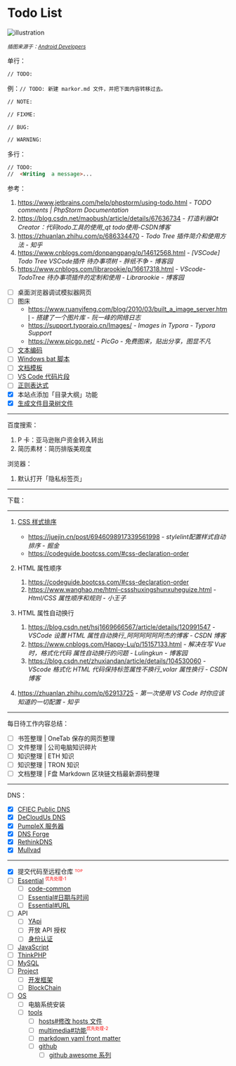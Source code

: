 # Todo List

![illustration](https://developer.android.google.cn/static/images/design/ui/mobile/accessibility-hero.png?hl=zh-cn)

<small>*插图来源于：[Android Developers](https://developer.android.google.cn/develop?hl=zh-cn)*</small>

单行：

```markdown
// TODO: 
```

例：`// TODO: 新建 markor.md 文件，并把下面内容转移过去。`

```markdown
// NOTE:
```

```markdown
// FIXME: 
```

```markdown
// BUG: 
```

```markdown
// WARNING: 
```

多行：

```markdown
// TODO: 
//  <Writing  a message>...
```

参考：


1. https://www.jetbrains.com/help/phpstorm/using-todo.html - *TODO comments | PhpStorm Documentation*
2. https://blog.csdn.net/maobush/article/details/67636734 - *打造利器Qt Creator：代码todo工具的使用_qt todo使用-CSDN博客*
3. https://zhuanlan.zhihu.com/p/686334470 - *Todo Tree 插件简介和使用方法 - 知乎*
4. https://www.cnblogs.com/donpangpang/p/14612568.html - *[VSCode] Todo Tree VSCode插件 待办事项树 - 胖纸不争 - 博客园*
5. https://www.cnblogs.com/librarookie/p/16617318.html - *VScode-TodoTree 待办事项插件的定制和使用 - Librarookie - 博客园*

- [ ] 桌面浏览器调试模拟器网页
- [ ] 图床
    - https://www.ruanyifeng.com/blog/2010/03/built_a_image_server.html - *搭建了一个图片库 - 阮一峰的网络日志*
    - https://support.typoraio.cn/Images/ - *Images in Typora - Typora Support*
    - https://www.picgo.net/ - *PicGo - 免费图床，贴出分享，图显不凡*
- [ ] [文本编码](essential/character-sets.md#文本编码)
- [ ] [Windows bat 脚本](os/windows/README.md#bat-脚本)
- [ ] [文档模板](home/document-template.md)
- [ ] [VS Code 代码片段](os/tools/visual-studio-code.md#代码片段)
- [ ] [正则表达式](essential/regex.md)
- [x] 本站点添加「目录大纲」功能
- [x] [生成文件目录树文件](dir-tree.md)

---

百度搜索：

1. P 卡：亚马逊账户资金转入转出
2. 简历素材：简历排版美观度

浏览器：

1. 默认打开「隐私标签页」

---

下载：

---

1. [CSS 样式排序](https://www.ecosia.org/search?q=css样式排序&addon=firefox)
    - https://juejin.cn/post/6946098917339561998 - *stylelint配置样式自动排序 - 掘金*
    - https://codeguide.bootcss.com/#css-declaration-order

2. HTML 属性顺序
    1. https://codeguide.bootcss.com/#css-declaration-order
    2. https://www.wanghao.me/html-cssshuxingshunxuheguize.html - *Html/CSS 属性顺序和规则 - 小王子*

3. HTML 属性自动换行
    1. https://blog.csdn.net/hsj1669666567/article/details/120991547 - *VSCode 设置 HTML 属性自动换行_阿阿阿阿阿阿杰的博客 - CSDN 博客*
    2. https://www.cnblogs.com/Happy-Lu/p/15157133.html - *解决在写 Vue 时，格式化代码 属性自动换行的问题 - Lulingkun - 博客园*
    3. https://blog.csdn.net/zhuxiandan/article/details/104530060 - *VScode 格式化 HTML 代码保持标签属性不换行_volar 属性换行 - CSDN 博客*

4. https://zhuanlan.zhihu.com/p/62913725 - *第一次使用 VS Code 时你应该知道的一切配置 - 知乎*

---

每日待工作内容总结：

- [ ] 书签整理 | OneTab 保存的网页整理
- [ ] 文件整理 | 公司电脑知识碎片
- [ ] 知识整理 | ETH 知识
- [ ] 知识整理 | TRON 知识
- [ ] 文档整理 | F盘 Markdown 区块链文档最新源码整理

---

DNS：

- [x] [CFIEC Public DNS](https://adguard-dns.io/kb/zh-CN/general/dns-providers/#cfiec-public-dns)
- [x] [DeCloudUs DNS](https://dns.decloudus.com/dns-query)
- [x] [PumpleX 服务器](https://adguard-dns.io/kb/zh-CN/general/dns-providers/#pumplex-%E6%9C%8D%E5%8A%A1%E5%99%A8)
- [x] [DNS Forge](https://adguard-dns.io/kb/zh-CN/general/dns-providers/#dns-forge)
- [x] [RethinkDNS](https://adguard-dns.io/kb/zh-CN/general/dns-providers/#rethinkdns)
- [x] [Mullvad](https://adguard-dns.io/kb/zh-CN/general/dns-providers/#mullvad)

---

- [x] 提交代码至远程仓库 <font color="red">ᵀᴼᴾ</font>
- [ ] [Essential](essential/README.md) <font color="red"><sup><small>优先处理-1</small></sup></font>
  - [ ] [code-common](essential/code-common.md)
  - [ ] [Essential#日期与时间](essential/README.md#日期与时间)
  - [ ] [Essential#URL](essential/url.md)
- [ ] API
  - [ ] [YApi](os/tools/yapi.md)
  - [ ] 开放 API 授权
  - [ ] [身份认证](essential/identity.md)
- [ ] [JavaScript](front-end/javascript/README.md)
- [ ] [ThinkPHP](back-end/thinkphp/README.md)
- [ ] [MySQL](database/mysql/README.md)
- [ ] [Project](project/README.md)
  - [ ] [开发框架](project/framework/README.md)
  - [ ] [BlockChain](project/blockchain/README.md)
- [ ] [OS](os/README.md)
  - [ ] 电脑系统安装
  - [ ] [tools](os/tools/README.md)
    - [ ] [hosts#修改 hosts 文件](os/tools/hosts.md#修改-hosts-文件)
    - [ ] [multimedia#功能](os/tools/multimedia.md#功能)<font color="red"><sup><small>优先处理-2</small></sup></font>
    - [ ] [markdown yaml front matter](os/tools/markdown)
    - [ ] [github](os/tools/github)
      - [ ] [github awesome 系列](os/tools/github.md#awesome-lists)
